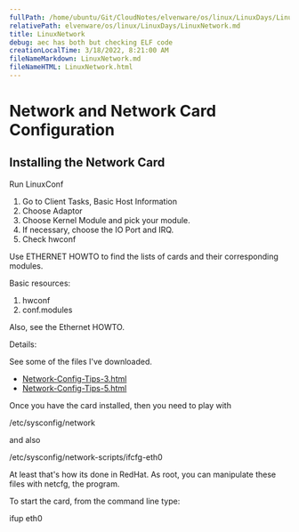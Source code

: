 ```yaml
---
fullPath: /home/ubuntu/Git/CloudNotes/elvenware/os/linux/LinuxDays/LinuxNetwork.md
relativePath: elvenware/os/linux/LinuxDays/LinuxNetwork.md
title: LinuxNetwork
debug: aec has both but checking ELF code
creationLocalTime: 3/18/2022, 8:21:00 AM
fileNameMarkdown: LinuxNetwork.md
fileNameHTML: LinuxNetwork.html
---
```


<!-- toc -->
<!-- tocstop -->

<HTML>
<HEAD><TITLE>Linux Network Card</TITLE>
  <meta NAME="AUTHOR" CONTENT="Charlie Calvert">
  	<script language="JavaScript" src="/charlie/libs/scripts/MeyerStyleSwitch.js" type="text/javascript"></script>  
	<!--#include virtual="../../scripts/HeaderInfo.html" -->
</HEAD>
<BODY>

<h1>Network and Network Card Configuration</h1>


  <h2>Installing the Network Card</h2>

  <p>Run LinuxConf</p>
  <ol>
    <li>Go to Client Tasks, Basic Host Information</li>
    <li>Choose Adaptor</li>
    <li>Choose Kernel Module and pick your module.</li>
    <li>If necessary, choose the IO Port and IRQ.</li>
    <li>Check hwconf</li>
  </ol>

  <p>Use ETHERNET HOWTO to find the lists of cards and their corresponding modules.</p>

  <p>Basic resources:</p>
  <ol>
    <li>hwconf</li>
    <li>conf.modules</li>
  </ol>

  <p>Also, see the Ethernet HOWTO.</p>

  <p>Details:</p>

  <p>See some of the files I've downloaded.</p>

  <ul>
    <li><a HREF="Network-Config-Tips-3.html"><u>Network-Config-Tips-3.html</u></a></li>
    <li><a HREF="../Network-Config-Tips-5.html"><u>Network-Config-Tips-5.html</u></a></li>
  </ul>

  <p>Once you have the card installed, then you need to play with</p>

  <p>/etc/sysconfig/network</p>

  <p>and also</p>

  <p>/etc/sysconfig/network-scripts/ifcfg-eth0</p>

  <p>At least that's how its done in RedHat. As root, you can manipulate these 
  files with netcfg, the program.</p>

  <p>To start the card, from the command line type:</p>

  <p>ifup eth0</p>
</BODY>
</HTML>
